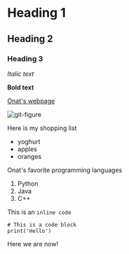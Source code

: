 # Heading 1 
## Heading 2
### Heading 3 

*Italic text*

**Bold text**

[Onat's webpage](https://acsweb.ucsd.edu/~ogungor/)

![git-figure](https://git-scm.com/images/logos/downloads/Git-Icon-1788C.png)

Here is my shopping list
* yoghurt
* apples
* oranges

Onat's favorite programming languages
1. Python
2. Java
3. C++

This is an `inline code`

```
# This is a code block
print('Hello')
```

Here we are now!
